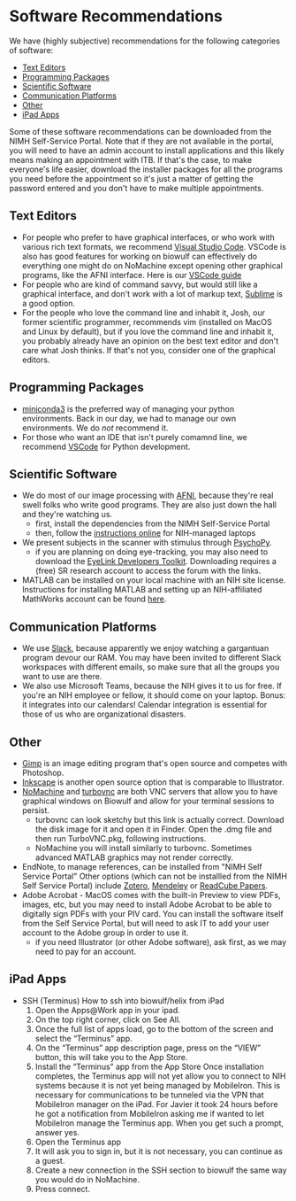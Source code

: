 # Software Recommendations

We have (highly subjective) recommendations for the following categories of
software:

- [Text Editors](#text-editors)
- [Programming Packages](#programming-packages)
- [Scientific Software](#scientific-software)
- [Communication Platforms](#communication-platforms)
- [Other](#other)
- [iPad Apps](#ipad-apps)

Some of these software recommendations can be downloaded from the NIMH Self-Service Portal. Note that if they are not available in the portal, you will need to have an admin account to install applications and this likely means making an appointment with ITB. If that's the case, to make everyone's life easier, download the installer packages for all the programs you need before the appointment so it's just a matter of getting the password entered and you don't have to make multiple appointments.

## Text Editors

- For people who prefer to have graphical interfaces, or who work with
  various rich text formats, we recommend [Visual Studio Code][vscode]. VSCode is also has good features for working on biowulf can effectively do everything one might do on NoMachine except opening other graphical programs, like the AFNI interface. Here is our [VSCode guide][vscode_guide]
- For people who are kind of command savvy, but would still like a graphical
  interface, and don't work with a lot of markup text,
  [Sublime][sublime] is a good option.
- For the people who love the command line and inhabit it, Josh, our former scientific programmer,
  recommends vim (installed on MacOS and Linux by default), but if you love the command line and
  inhabit it, you probably already have an opinion on the best text editor and don't care what
  Josh thinks. If that's not you, consider one of the graphical editors.

## Programming Packages

- [miniconda3][mc3] is the preferred way of managing your python
  environments.
  Back in our day, we had to manage our own environments.
  We do *not* recommend it.
- For those who want an IDE that isn't purely comamnd line, we recommend
  [VSCode][vscode] for Python development.

## Scientific Software

- We do most of our image processing with [AFNI][afni], because they're real
  swell folks who write good programs.
  They are also just down the hall and they're watching us.
  - first, install the dependencies from the NIMH Self-Service Portal
  - then, follow the [instructions online][afni-instructions] for NIH-managed laptops
- We present subjects in the scanner with stimulus through [PsychoPy][pp].
  - if you are planning on doing eye-tracking, you may also need to download the [EyeLink Developers Toolkit][eyelink-api]. Downloading requires a (free) SR research account to access the forum with the links.
- MATLAB can be installed on your local machine with an NIH site license.
  Instructions for installing MATLAB and setting up an NIH-affiliated
  MathWorks account can be found [here][matlab].

## Communication Platforms

- We use [Slack][slack], because apparently we enjoy watching a gargantuan
  program devour our RAM. You may have been invited to different Slack workspaces with different emails, so make sure that all the groups you want to use are there.
- We also use Microsoft Teams, because the NIH gives it to us for free.
  If you're an NIH employee or fellow, it should come on your laptop.
  Bonus: it integrates into our calendars!
  Calendar integration is essential for those of us who are organizational
  disasters.

## Other

- [Gimp][gimp] is an image editing program that's open source and competes
  with Photoshop.
- [Inkscape][inkscape] is another open source option that is comparable to Illustrator.
- [NoMachine][nomachine] and [turbovnc][tvnc] are both VNC servers that
  allow you to have graphical windows on Biowulf and allow for your
  terminal sessions to persist.
  - turbovnc can look sketchy but this link is actually correct.
    Download the disk image for it and open it in Finder.
    Open the .dmg file and then run TurboVNC.pkg, following instructions.
  - NoMachine you will install similarly to turbovnc.
    Sometimes advanced MATLAB graphics may not render correctly.
- EndNote, to manage references, can be installed from "NIMH Self Service Portal" Other options (which can not be installled from the NIMH Self Service Portal) include [Zotero][zotero], [Mendeley][mendeley] or [ReadCube Papers][papers].
- Adobe Acrobat - MacOS comes with the built-in Preview to view PDFs, images, etc, but you may need to install Adobe Acrobat to be able to digitally sign PDFs with your PIV card. You can install the software itself from the Self Service Portal, but will need to ask IT to add your user account to the Adobe group in order to use it.
  - if you need Illustrator (or other Adobe software), ask first, as we may need to pay for an account.

## iPad Apps

- SSH (Terminus)
    How to ssh into biowulf/helix from iPad
    1. Open the Apps@Work app in your ipad.
    1. On the top right corner, click on See All.
    1. Once the full list of apps load, go to the bottom of the screen and
    select the “Terminus” app.
    1. On the “Terminus” app description page, press on the “VIEW” button,
     this will take you to the App Store.
    1. Install the “Terminus” app from the App Store
       Once installation completes, the Terminus app will not yet allow
       you to connect to NIH systems because it is not yet being managed
       by MobileIron.
       This is necessary for communications to be tunneled via the VPN
       that MobileIron manager on the iPad.
       For Javier it took 24 hours before he got a notification from
       MobileIron asking me if wanted to let MobileIron manage the
       Terminus app.
       When you get such a prompt, answer yes.
    1. Open the Terminus app
    1. It will ask you to sign in, but it is not necessary, you can
       continue as a guest.
    1. Create a new connection in the SSH section to biowulf the same way
       you would do in NoMachine.
    1. Press connect.

[vscode]: <https://code.visualstudio.com>
[vscode_guide]: vscode_guide.md
[sublime]: <https://www.sublimetext.com>
[mc3]: <https://docs.conda.io/en/latest/miniconda.html>
[afni]: <https://afni.nimh.nih.gov/pub/dist/doc/htmldoc/background_install/install_instructs/index.html>
[afni-instructions]:https://afni.nimh.nih.gov/pub/dist/doc/htmldoc/background_install/install_instructs/steps_macOS_12_Silicon.html#quick-setup-special-case-nimh-administered-computers
[pp]: <https://www.psychopy.org>
[eyelink-api]: https://www.sr-research.com/support/forum-9.html
[matlab]: <https://teams.microsoft.com/l/file/3031C985-F9FE-4C0F-8571-F549EFE6917B?tenantId=14b77578-9773-42d5-8507-251ca2dc2b06&fileType=docx&objectUrl=https%3A%2F%2Fnih.sharepoint.com%2Fsites%2FNIMH-SFIM%2FShared%20Documents%2FGeneral%2FOnboarding%2FHow%20to%20Create%20a%20MathWorks%20Account.docx&baseUrl=https%3A%2F%2Fnih.sharepoint.com%2Fsites%2FNIMH-SFIM&serviceName=teams&threadId=19:919e1081447a4d58ba4003dcfe291efb@thread.skype&groupId=826bd11d-fb74-4cd5-9153-a19b6b2e0361>
[slack]: <https://slack.com>
[gimp]: <http://gimp.org>
[inkscape]: https://inkscape.org/
[nomachine]: <https://www.nomachine.com>
[tvnc]: <https://sourceforge.net/projects/turbovnc/files/latest/download>
[zotero]: https://www.zotero.org/
[mendeley]: https://www.mendeley.com/
[papers]: https://www.papersapp.com/

